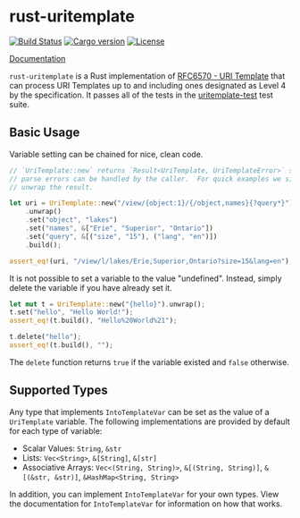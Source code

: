 rust-uritemplate
================

[![Build Status](https://img.shields.io/travis/chowdhurya/rust-uritemplate/master.svg?style=flat-square)](https://travis-ci.org/chowdhurya/rust-uritemplate)
[![Cargo version](https://img.shields.io/crates/v/uritemplate.svg?style=flat-square)](https://crates.io/crates/uritemplate)
[![License](https://img.shields.io/crates/l/uritemplate.svg?style=flat-square)](https://github.com/chowdhurya/rust-uritemplate/blob/master/LICENSE)

[Documentation](https://chowdhurya.github.io/rust-uritemplate/uritemplate/)


`rust-uritemplate` is a Rust implementation of
[RFC6570  - URI Template](http://tools.ietf.org/html/rfc6570) that can process
URI Templates up to and including ones designated as Level 4 by the
specification. It passes all of the tests in the
[uritemplate-test](https://github.com/uri-templates/uritemplate-test) test
suite.

Basic Usage
-----------
Variable setting can be chained for nice, clean code.

```rust
// `UriTemplate::new` returns `Result<UriTemplate, UriTemplateError>` so that
// parse errors can be handled by the caller.  For quick examples we simply
// unwrap the result.

let uri = UriTemplate::new("/view/{object:1}/{/object,names}{?query*}")
    .unwrap()
    .set("object", "lakes")
    .set("names", &["Erie", "Superior", "Ontario"])
    .set("query", &[("size", "15"), ("lang", "en")])
    .build();

assert_eq!(uri, "/view/l/lakes/Erie,Superior,Ontario?size=15&lang=en");
```

It is not possible to set a variable to the value "undefined". Instead, simply
delete the variable if you have already set it.

```rust
let mut t = UriTemplate::new("{hello}").unwrap();
t.set("hello", "Hello World!");
assert_eq!(t.build(), "Hello%20World%21");

t.delete("hello");
assert_eq!(t.build(), "");
```

The `delete` function returns `true` if the variable existed and `false`
otherwise.

Supported Types
---------------
Any type that implements `IntoTemplateVar` can be set as the value of a
`UriTemplate` variable. The following implementations are provided by default
for each type of variable:

- Scalar Values: `String`, `&str`
- Lists: `Vec<String>`, `&[String]`, `&[str]`
- Associative Arrays: `Vec<(String, String)>`, `&[(String, String)]`,
  `&[(&str, &str)]`, `&HashMap<String, String>`

In addition, you can implement `IntoTemplateVar` for your own types. View the
documentation for `IntoTemplateVar` for information on how that works.

